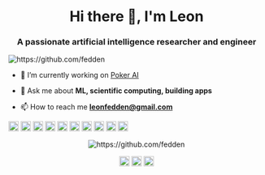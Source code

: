 <h1 align="center">Hi there 👋, I'm Leon</h1>
<h3 align="center">A passionate artificial intelligence researcher and engineer</h3>
<p align="left"> <img src="https://komarev.com/ghpvc/?username=https://github.com/fedden" alt="https://github.com/fedden" /> </p>

- 🔭 I’m currently working on [Poker AI](https://github.com/fedden/poker_ai)

- 💬 Ask me about **ML, scientific computing, building apps**

- 📫 How to reach me **leonfedden@gmail.com**

<p align="left"><img src="https://konpa.github.io/devicon/devicon.git/icons/react/react-original-wordmark.svg" alt="react" width="20" height="20"/> <img src="https://konpa.github.io/devicon/devicon.git/icons/amazonwebservices/amazonwebservices-original-wordmark.svg" alt="amazonwebservices" width="20" height="20"/> <img src="https://konpa.github.io/devicon/devicon.git/icons/cplusplus/cplusplus-original.svg" alt="cplusplus" width="20" height="20"/> <img src="https://konpa.github.io/devicon/devicon.git/icons/docker/docker-original-wordmark.svg" alt="docker" width="20" height="20"/> <img src="https://konpa.github.io/devicon/devicon.git/icons/html5/html5-original-wordmark.svg" alt="html5" width="20" height="20"/> <img src="https://konpa.github.io/devicon/devicon.git/icons/javascript/javascript-original.svg" alt="javascript" width="20" height="20"/> <img src="https://konpa.github.io/devicon/devicon.git/icons/postgresql/postgresql-original-wordmark.svg" alt="postgresql" width="20" height="20"/> <img src="https://konpa.github.io/devicon/devicon.git/icons/nodejs/nodejs-original-wordmark.svg" alt="nodejs" width="20" height="20"/> <img src="https://konpa.github.io/devicon/devicon.git/icons/python/python-original-wordmark.svg" alt="python" width="20" height="20"/> <img src="https://konpa.github.io/devicon/devicon.git/icons/swift/swift-original-wordmark.svg" alt="swift" width="20" height="20"/></p><p align="center"> <img src="https://github-readme-stats.vercel.app/api?username=fedden&show_icons=true" alt="https://github.com/fedden" /> </p>

<p align="center">
<a href="https://twitter.com/https://twitter.com/leonfedden" target="blank"><img align="center" src="https://cdn.jsdelivr.net/npm/simple-icons@3.0.1/icons/twitter.svg" alt="https://twitter.com/leonfedden" height="20" width="20" /></a>
<a href="https://linkedin.com/in/https://www.linkedin.com/in/leon-fedden/" target="blank"><img align="center" src="https://cdn.jsdelivr.net/npm/simple-icons@3.0.1/icons/linkedin.svg" alt="https://www.linkedin.com/in/leon-fedden/" height="20" width="20" /></a>
<a href="https://instagram.com/https://www.instagram.com/leonfedden/" target="blank"><img align="center" src="https://cdn.jsdelivr.net/npm/simple-icons@3.0.1/icons/instagram.svg" alt="https://www.instagram.com/leonfedden/" height="20" width="20" /></a>
</p>
